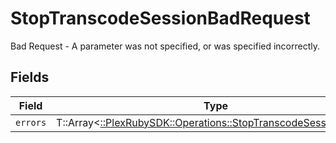 # StopTranscodeSessionBadRequest

Bad Request - A parameter was not specified, or was specified incorrectly.


## Fields

| Field                                                                                                                    | Type                                                                                                                     | Required                                                                                                                 | Description                                                                                                              |
| ------------------------------------------------------------------------------------------------------------------------ | ------------------------------------------------------------------------------------------------------------------------ | ------------------------------------------------------------------------------------------------------------------------ | ------------------------------------------------------------------------------------------------------------------------ |
| `errors`                                                                                                                 | T::Array<[::PlexRubySDK::Operations::StopTranscodeSessionErrors](../../models/operations/stoptranscodesessionerrors.md)> | :heavy_minus_sign:                                                                                                       | N/A                                                                                                                      |